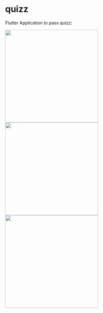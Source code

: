 # quizz

Flutter Application to pass quizz:

<img src="https://github.com/fletoxIsHere/QuizzFlutter/assets/106785467/b646d9f1-4a5b-480f-8032-0ce579f10542" width="300">
<img src="https://github.com/fletoxIsHere/QuizzFlutter/assets/106785467/aa954e78-2396-41e4-bfb8-a6602e90f9c3" width="300">
<img src="https://github.com/fletoxIsHere/QuizzFlutter/assets/106785467/f56f171a-d2e4-4e55-a5c4-c5b6b6da59c9" width="300">

